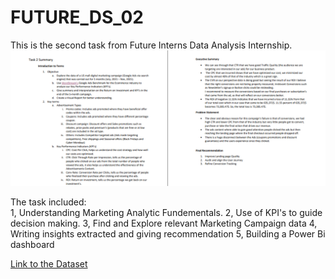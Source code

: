 # FUTURE_DS_02
This is the second task from Future Interns Data Analysis Internship.
![First Image](https://github.com/Adnan-M03/FUTURE_DS_02/blob/main/Task2%20summary.png)

The task included:  
1, Understanding Marketing Analytic Fundementals.
2, Use of KPI's to guide decision making.
3, Find and Explore relevant Marketing Campaign data
4, Writing insights extracted and giving recommendation
5, Building a Power Bi dashboard

[Link to the Dataset](https://www.kaggle.com/datasets/marceaxl82/shopping-mall-paid-search-campaign-dataset/data)
